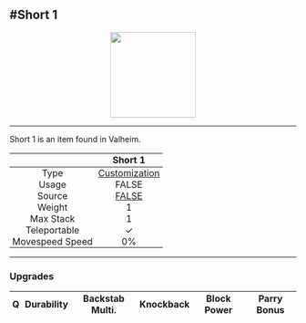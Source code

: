 <meta property="og:title" content="Short 1 - MoreValheim" /><meta property="og:type" content="website" /><meta property="og:image" content="/assets/short_1.png" /><meta property="og:description" content="Short 1 is an item found in Valheim." /><meta name="theme-color" content="#546D78"><meta name="twitter:card" content="summary_large_image">
#Short 1
-------------
<style>img {width:20px;}.tb {width:150px;display: block;margin-left: auto;margin-right: auto;}</style>

<style>.md-typeset table:not([class]) th:not([align]) {min-width:unset!important;}</style>
<style>td{padding:0em 0.3em!important;text-align:center!important;border-left:.05rem solid var(--md-default-fg-color--lightest)}</style>

<style>th{padding:0.1em 0.3em!important;text-align:center!important;font-weight:bold}</style>

<style>pre{text-align:right!important}</style>
<style>table tr td:first-child {border-left: 0;};</style>

<figure><img src="/assets/short_1.png" class="tb" /><figcaption><small></small></figcaption></figure>

-------------

Short 1 is an item found in Valheim.

|        | Short 1              |
| ----------- | ------------------------------------ |
| Type | [Customization](../../types/customization)
| Usage | FALSE<br>
| Source | [FALSE](../../items/false)
| Weight | 1 |
| Max Stack | 1 |
| Teleportable | ✓
| Movespeed Speed | 0%


-------------

### Upgrades
| Q | Durability | Backstab Multi. | Knockback | Block Power | Parry Bonus
| - | - | - | - | - | - 
